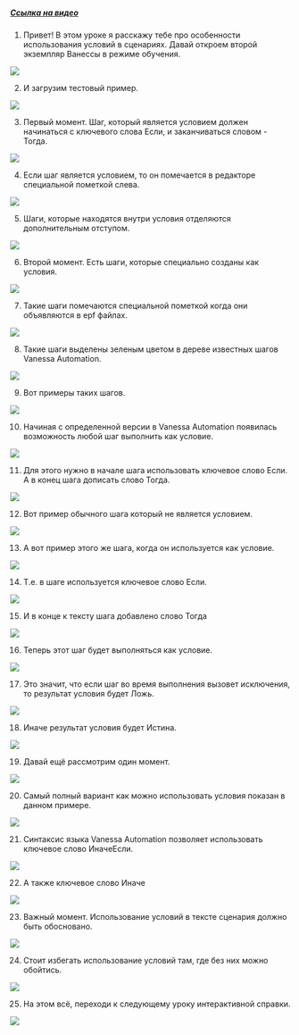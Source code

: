 ﻿##### [Ссылка на видео](https://youtu.be/7UJTZjbbKIA)

001. Привет! В этом уроке я расскажу тебе про особенности использования условий в сценариях. Давай откроем второй экземпляр Ванессы в режиме обучения.

![](https://vanessa-files.do.bit-erp.ru/Doc/1.2.040.1/MD/Глава03/images/000_УсловияВСценариях.png)

002. И загрузим тестовый пример.

![](https://vanessa-files.do.bit-erp.ru/Doc/1.2.040.1/MD/Глава03/images/004_УсловияВСценариях.png)

003. Первый момент. Шаг, который является условием должен начинаться с ключевого слова Если, и заканчиваться словом - Тогда.

![](https://vanessa-files.do.bit-erp.ru/Doc/1.2.040.1/MD/Глава03/images/007_УсловияВСценариях.png)

004. Если шаг является условием, то он помечается в редакторе специальной пометкой слева.

![](https://vanessa-files.do.bit-erp.ru/Doc/1.2.040.1/MD/Глава03/images/010_УсловияВСценариях.png)

005. Шаги, которые находятся внутри условия отделяются дополнительным отступом.

![](https://vanessa-files.do.bit-erp.ru/Doc/1.2.040.1/MD/Глава03/images/013_УсловияВСценариях.png)

006. Второй момент. Есть шаги, которые специально созданы как условия.

![](https://vanessa-files.do.bit-erp.ru/Doc/1.2.040.1/MD/Глава03/images/016_УсловияВСценариях.png)

007. Такие шаги помечаются специальной пометкой когда они объявляются в epf файлах.

![](https://vanessa-files.do.bit-erp.ru/Doc/1.2.040.1/MD/Глава03/images/017_УсловияВСценариях.png)

008. Такие шаги выделены зеленым цветом в дереве известных шагов Vanessa Automation.

![](https://vanessa-files.do.bit-erp.ru/Doc/1.2.040.1/MD/Глава03/images/018_УсловияВСценариях.png)

009. Вот примеры таких шагов.

![](https://vanessa-files.do.bit-erp.ru/Doc/1.2.040.1/MD/Глава03/images/021_УсловияВСценариях.png)

010. Начиная с определенной версии в Vanessa Automation появилась возможность любой шаг выполнить как условие.

![](https://vanessa-files.do.bit-erp.ru/Doc/1.2.040.1/MD/Глава03/images/024_УсловияВСценариях.png)

011. Для этого нужно в начале шага использовать ключевое слово Если. А в конец шага дописать слово Тогда.

![](https://vanessa-files.do.bit-erp.ru/Doc/1.2.040.1/MD/Глава03/images/025_УсловияВСценариях.png)

012. Вот пример обычного шага который не является условием.

![](https://vanessa-files.do.bit-erp.ru/Doc/1.2.040.1/MD/Глава03/images/028_УсловияВСценариях.png)

013. А вот пример этого же шага, когда он используется как условие.

![](https://vanessa-files.do.bit-erp.ru/Doc/1.2.040.1/MD/Глава03/images/033_УсловияВСценариях.png)

014. Т.е. в шаге используется ключевое слово Если.

![](https://vanessa-files.do.bit-erp.ru/Doc/1.2.040.1/MD/Глава03/images/038_УсловияВСценариях.png)

015. И в конце к тексту шага добавлено слово Тогда

![](https://vanessa-files.do.bit-erp.ru/Doc/1.2.040.1/MD/Глава03/images/043_УсловияВСценариях.png)

016. Теперь этот шаг будет выполняться как условие.

![](https://vanessa-files.do.bit-erp.ru/Doc/1.2.040.1/MD/Глава03/images/046_УсловияВСценариях.png)

017. Это значит, что если шаг во время выполнения вызовет исключения, то результат условия будет Ложь.

![](https://vanessa-files.do.bit-erp.ru/Doc/1.2.040.1/MD/Глава03/images/047_УсловияВСценариях.png)

018. Иначе результат условия будет Истина.

![](https://vanessa-files.do.bit-erp.ru/Doc/1.2.040.1/MD/Глава03/images/048_УсловияВСценариях.png)

019. Давай ещё рассмотрим один момент.

![](https://vanessa-files.do.bit-erp.ru/Doc/1.2.040.1/MD/Глава03/images/051_УсловияВСценариях.png)

020. Самый полный вариант как можно использовать условия показан в данном примере.

![](https://vanessa-files.do.bit-erp.ru/Doc/1.2.040.1/MD/Глава03/images/054_УсловияВСценариях.png)

021. Синтаксис языка Vanessa Automation позволяет использовать ключевое слово ИначеЕсли.

![](https://vanessa-files.do.bit-erp.ru/Doc/1.2.040.1/MD/Глава03/images/059_УсловияВСценариях.png)

022. А также ключевое слово Иначе

![](https://vanessa-files.do.bit-erp.ru/Doc/1.2.040.1/MD/Глава03/images/064_УсловияВСценариях.png)

023. Важный момент. Использование условий в тексте сценария должно быть обосновано.

![](https://vanessa-files.do.bit-erp.ru/Doc/1.2.040.1/MD/Глава03/images/067_УсловияВСценариях.png)

024. Стоит избегать использование условий там, где без них можно обойтись.

![](https://vanessa-files.do.bit-erp.ru/Doc/1.2.040.1/MD/Глава03/images/068_УсловияВСценариях.png)

025. На этом всё, переходи к следующему уроку интерактивной справки.

![](https://vanessa-files.do.bit-erp.ru/Doc/1.2.040.1/MD/Глава03/images/069_УсловияВСценариях.png)
